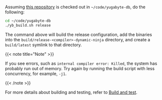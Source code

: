<!--
+++
private = true
+++
-->

Assuming [this repository][repo] is checked out in `~/code/yugabyte-db`, do the following:

```sh
cd ~/code/yugabyte-db
./yb_build.sh release
```

The command above will build the release configuration, add the binaries into the `build/release-<compiler>-dynamic-ninja` directory, and create a `build/latest` symlink to that directory.

{{< note title="Note" >}}

If you see errors, such as `internal compiler error: Killed`, the system has probably run out of memory.
Try again by running the build script with less concurrency, for example, `-j1`.

{{< /note >}}

For more details about building and testing, refer to [Build and test][build-and-test].

[repo]: https://github.com/yugabyte/yugabyte-db
[build-and-test]: ../build-and-test
